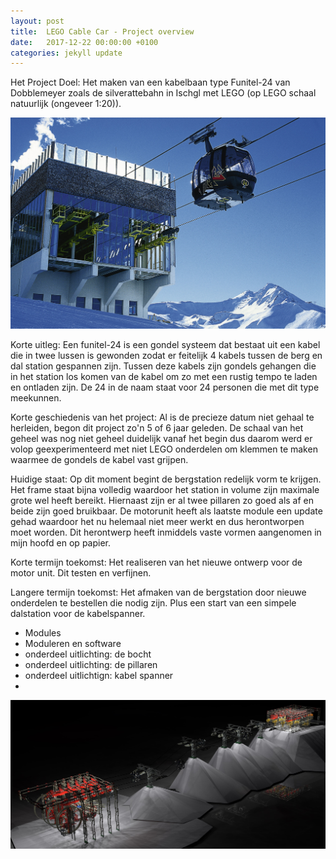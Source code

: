 ```yaml
---
layout: post
title:  LEGO Cable Car - Project overview
date:   2017-12-22 00:00:00 +0100
categories: jekyll update
---
```


Het Project Doel: Het maken van een kabelbaan type Funitel-24 van Dobblemeyer zoals de silverattebahn in Ischgl met LEGO (op LEGO schaal natuurlijk (ongeveer 1:20)). 

![Example to replicate](/images/Ischgl-funitel.jpg)

Korte uitleg: Een funitel-24 is een gondel systeem dat bestaat uit een kabel die in twee lussen is gewonden zodat er feitelijk 4 kabels tussen de berg en dal station gespannen zijn. Tussen deze kabels zijn gondels gehangen die in het station los komen van de kabel om zo met een rustig tempo te laden en ontladen zijn. De 24 in de naam staat voor 24 personen die met dit type meekunnen.

Korte geschiedenis van het project: Al is de precieze datum niet gehaal te herleiden, begon dit project zo'n 5 of 6 jaar geleden. De schaal van het geheel was nog niet geheel duidelijk vanaf het begin dus daarom werd er volop geexperimenteerd met niet LEGO onderdelen om klemmen te maken waarmee de gondels de kabel vast grijpen. 

Huidige staat: Op dit moment begint de bergstation redelijk vorm te krijgen. Het frame staat bijna volledig waardoor het station in volume zijn maximale grote wel heeft bereikt. Hiernaast zijn er al twee pillaren zo goed als af en beide zijn goed bruikbaar. De motorunit heeft als laatste module een update gehad waardoor het nu helemaal niet meer werkt en dus herontworpen moet worden. Dit herontwerp heeft inmiddels vaste vormen aangenomen in mijn hoofd en op papier. 

Korte termijn toekomst: Het realiseren van het nieuwe ontwerp voor de motor unit. Dit testen en verfijnen. 

Langere termijn toekomst: Het afmaken van de bergstation door nieuwe onderdelen te bestellen die nodig zijn. Plus een start van een simpele dalstation voor de kabelspanner.


- Modules
- Moduleren en software
- onderdeel uitlichting: de bocht
- onderdeel uitlichting: de pillaren
- onderdeel uitlichtign: kabel spanner
- 



![LEGO Cable Car by Night](/images/CableCarAtNight.jpg)

